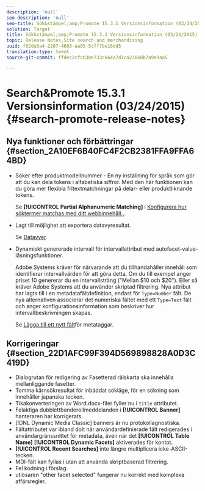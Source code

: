 ```yaml
---
description: 'null'
seo-description: 'null'
seo-title: Sök&stämpel;amp;Promote 15.3.1 Versionsinformation (03/24/2015)
solution: Target
title: Sök&stämpel;amp;Promote 15.3.1 Versionsinformation (03/24/2015)
topic: Release Notes,Site search and merchandising
uuid: f02da5a4-2207-4603-aa05-5cff7be16dd5
translation-type: tm+mt
source-git-commit: ffdec2cfcb30e733c664a7d1ca23868b7a9a9aa5

---
```



# Search&amp;Promote 15.3.1 Versionsinformation (03/24/2015){#search-promote-release-notes}

## Nya funktioner och förbättringar {#section_2A10EF6B40FC4F2CB2381FFA9FFA64BD}

* Söker efter produktmodellnummer - En ny inställning för språk som gör att du kan dela tokens i alfabetiska siffror. Med den här funktionen kan du göra mer flexibla fritextmatchningar på delar- eller produktliknande tokens.

   Se **[!UICONTROL Partial Alphanumeric Matching]** i [Konfigurera hur söktermer matchas med ditt webbinnehåll..](../c-about-linguistics-menu/c-about-words-and-language.md#task_351A9144A51F4B41923BDBACDEF3B616).

* Lagt till möjlighet att exportera datavyresultat.

   Se [Datavyer](../c-about-reports-menu/c-about-data-views.md#concept_DCA897D074464BC1861AA47B40CC86C3).

* Dynamiskt genererade intervall för intervallattribut med autofacet-value-låsningsfunktioner.

   Adobe Systems kräver för närvarande att du tillhandahåller innehåll som identifierar intervallvärden för att göra detta. Om du till exempel anger priset 10 genererar du en intervallsträng (&quot;Mellan $10 och $20&quot;). Eller så kräver Adobe Systems att du använder skriptad filtrering. Nya attribut har lagts till i en metadatafältdefinition, endast för `Type=Number` fält. De nya alternativen associerar det numeriska fältet med ett `Type=Text` fält och anger konfigurationsinformation som beskriver hur intervallbeskrivningen skapas.

   Se [Lägga till ett nytt fält](../c-about-settings-menu/c-about-metadata-menu.md#task_6DF188C0FC7F4831A4444CA9AFA615E5)för metataggar.

## Korrigeringar {#section_22D1AFC99F394D569898828A0D3C419D}

* Dialogrutan för redigering av Fasetterad rälskarta ska innehålla mellanliggande fasetter.
* Tomma kärnsökresultat för inbäddat sökläge, för en sökning som innehåller japanska tecken.
* Tikakonverteringen av Word.docx-filer fyller nu i `title` attributet.
* Felaktiga dubblettbanderollmeddelanden i **[!UICONTROL Banner]** hanteraren har korrigerats.
* [!DNL Dynamic Media Classic] banners är nu protokollagnostiska.
* Fältattributet var ibland dolt när användardefinierade fält redigerades i användargränssnittet för metadata, även när det **[!UICONTROL Table Name]** **[!UICONTROL Dynamic Facets]** aktiverades för kontot.
* **[!UICONTROL Recent Searches]** inte längre multiplicera icke-ASCII-tecken.
* MDI-fält kan fyllas i utan att använda skriptbaserad filtrering.
* Fel kodning i förslag.
* utlösaren &quot;other facet selected&quot; fungerar nu korrekt med komplexa affärsregler.

